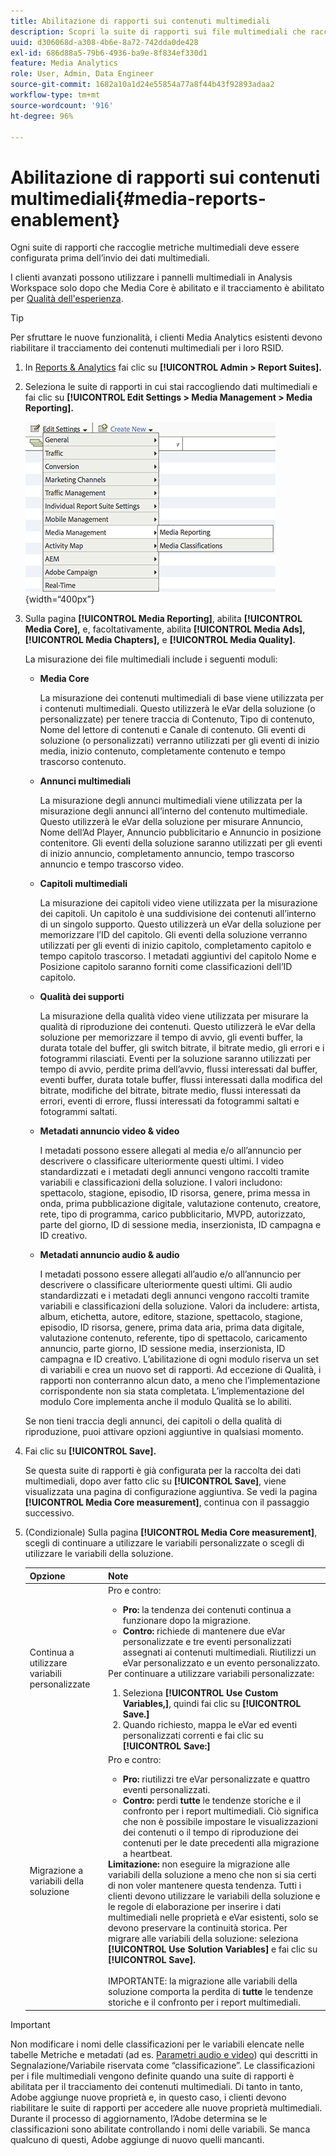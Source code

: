 ```yaml
---
title: Abilitazione di rapporti sui contenuti multimediali
description: Scopri la suite di rapporti sui file multimediali che raccoglie le metriche sui file multimediali.  Per configurare i rapporti sui file multimediali prima dell’invio dei dati multimediali, effettua le seguenti operazioni.
uuid: d306068d-a308-4b6e-8a72-742dda0de428
exl-id: 686d88a5-79b6-4936-ba9e-8f834ef330d1
feature: Media Analytics
role: User, Admin, Data Engineer
source-git-commit: 1682a10a1d24e55854a77a8f44b43f92893adaa2
workflow-type: tm+mt
source-wordcount: '916'
ht-degree: 96%

---
```


# Abilitazione di rapporti sui contenuti multimediali{#media-reports-enablement}

Ogni suite di rapporti che raccoglie metriche multimediali deve essere configurata prima dell’invio dei dati multimediali.

I clienti avanzati possono utilizzare i pannelli multimediali in Analysis Workspace solo dopo che Media Core è abilitato e il tracciamento è abilitato per [Qualità dell&#39;esperienza](https://experienceleague.adobe.com/docs/media-analytics/using/sdk-implement/track-qos/track-qos-overview.html?lang=en).

>[!TIP]
>
>Per sfruttare le nuove funzionalità, i clienti Media Analytics esistenti devono riabilitare il tracciamento dei contenuti multimediali per i loro RSID.

1. In [Reports &amp; Analytics](https://my.omniture.com/login/) fai clic su **[!UICONTROL Admin > Report Suites].**
1. Seleziona le suite di rapporti in cui stai raccogliendo dati multimediali e fai clic su **[!UICONTROL Edit Settings > Media Management > Media Reporting].**

   ![](assets/media-reporting.png){width=“400px”}

1. Sulla pagina **[!UICONTROL Media Reporting]**, abilita **[!UICONTROL Media Core],** e, facoltativamente, abilita **[!UICONTROL Media Ads],** **[!UICONTROL Media Chapters],** e **[!UICONTROL Media Quality].**

   La misurazione dei file multimediali include i seguenti moduli:

   * **Media Core**

      La misurazione dei contenuti multimediali di base viene utilizzata per i contenuti multimediali. Questo utilizzerà le eVar della soluzione (o personalizzate) per tenere traccia di Contenuto, Tipo di contenuto, Nome del lettore di contenuti e Canale di contenuto. Gli eventi di soluzione (o personalizzati) verranno utilizzati per gli eventi di inizio media, inizio contenuto, completamente contenuto e tempo trascorso contenuto.

   * **Annunci multimediali**

      La misurazione degli annunci multimediali viene utilizzata per la misurazione degli annunci all’interno del contenuto multimediale. Questo utilizzerà le eVar della soluzione per misurare Annuncio, Nome dell’Ad Player, Annuncio pubblicitario e Annuncio in posizione contenitore. Gli eventi della soluzione saranno utilizzati per gli eventi di inizio annuncio, completamento annuncio, tempo trascorso annuncio e tempo trascorso video.

   * **Capitoli multimediali**

      La misurazione dei capitoli video viene utilizzata per la misurazione dei capitoli. Un capitolo è una suddivisione dei contenuti all’interno di un singolo supporto. Questo utilizzerà un eVar della soluzione per memorizzare l’ID del capitolo. Gli eventi della soluzione verranno utilizzati per gli eventi di inizio capitolo, completamento capitolo e tempo capitolo trascorso. I metadati aggiuntivi del capitolo Nome e Posizione capitolo saranno forniti come classificazioni dell’ID capitolo.

   * **Qualità dei supporti**

      La misurazione della qualità video viene utilizzata per misurare la qualità di riproduzione dei contenuti. Questo utilizzerà le eVar della soluzione per memorizzare il tempo di avvio, gli eventi buffer, la durata totale del buffer, gli switch bitrate, il bitrate medio, gli errori e i fotogrammi rilasciati. Eventi per la soluzione saranno utilizzati per tempo di avvio, perdite prima dell’avvio, flussi interessati dal buffer, eventi buffer, durata totale buffer, flussi interessati dalla modifica del bitrate, modifiche del bitrate, bitrate medio, flussi interessati da errori, eventi di errore, flussi interessati da fotogrammi saltati e fotogrammi saltati.

   * **Metadati annuncio video &amp; video**

      I metadati possono essere allegati al media e/o all’annuncio per descrivere o classificare ulteriormente questi ultimi. I video standardizzati e i metadati degli annunci vengono raccolti tramite variabili e classificazioni della soluzione. I valori includono: spettacolo, stagione, episodio, ID risorsa, genere, prima messa in onda, prima pubblicazione digitale, valutazione contenuto, creatore, rete, tipo di programma, carico pubblicitario, MVPD, autorizzato, parte del giorno, ID di sessione media, inserzionista, ID campagna e ID creativo.

   * **Metadati annuncio audio &amp; audio**

      I metadati possono essere allegati all’audio e/o all’annuncio per descrivere o classificare ulteriormente questi ultimi. Gli audio standardizzati e i metadati degli annunci vengono raccolti tramite variabili e classificazioni della soluzione. Valori da includere: artista, album, etichetta, autore, editore, stazione, spettacolo, stagione, episodio, ID risorsa, genere, prima data aria, prima data digitale, valutazione contenuto, referente, tipo di spettacolo, caricamento annuncio, parte giorno, ID sessione media, inserzionista, ID campagna e ID creativo.
   L’abilitazione di ogni modulo riserva un set di variabili e crea un nuovo set di rapporti. Ad eccezione di Qualità, i rapporti non conterranno alcun dato, a meno che l’implementazione corrispondente non sia stata completata. L’implementazione del modulo Core implementa anche il modulo Qualità se lo abiliti.

   Se non tieni traccia degli annunci, dei capitoli o della qualità di riproduzione, puoi attivare opzioni aggiuntive in qualsiasi momento.

1. Fai clic su **[!UICONTROL Save].**

   Se questa suite di rapporti è già configurata per la raccolta dei dati multimediali, dopo aver fatto clic su **[!UICONTROL Save]**, viene visualizzata una pagina di configurazione aggiuntiva. Se vedi la pagina **[!UICONTROL Media Core measurement]**, continua con il passaggio successivo.

1. (Condizionale) Sulla pagina **[!UICONTROL Media Core measurement]**, scegli di continuare a utilizzare le variabili personalizzate o scegli di utilizzare le variabili della soluzione.

   | Opzione | Note |
   | --- | --- |
   | Continua a utilizzare variabili personalizzate | Pro e contro:<ul> <li> **Pro:** la tendenza dei contenuti continua a funzionare dopo la migrazione. </li> <li> **Contro:** richiede di mantenere due eVar personalizzate e tre eventi personalizzati assegnati ai contenuti multimediali. Riutilizzi un eVar personalizzato e un evento personalizzato. </li> </ul> Per continuare a utilizzare variabili personalizzate: <ol> <li>Seleziona **[!UICONTROL Use Custom Variables,]**, quindi fai clic su **[!UICONTROL Save.]** </li> <li>Quando richiesto, mappa le eVar ed eventi personalizzati correnti e fai clic su **[!UICONTROL Save:]** </li> </ol> |
   | Migrazione a variabili della soluzione | Pro e contro:<ul> <li> **Pro:** riutilizzi tre eVar personalizzate e quattro eventi personalizzati. </li> <li> **Contro:** perdi **tutte** le tendenze storiche e il confronto per i report multimediali. Ciò significa che non è possibile impostare le visualizzazioni dei contenuti o il tempo di riproduzione dei contenuti per le date precedenti alla migrazione a heartbeat. </li> </ul> **Limitazione:**  non eseguire la migrazione alle variabili della soluzione a meno che non si sia certi di non voler mantenere questa tendenza. Tutti i clienti devono utilizzare le variabili della soluzione e le regole di elaborazione per inserire i dati multimediali nelle proprietà e eVar esistenti, solo se devono preservare la continuità storica. Per migrare alle variabili della soluzione: seleziona **[!UICONTROL Use Solution Variables]** e fai clic su **[!UICONTROL Save].** <br><br> IMPORTANTE: la migrazione alle variabili della soluzione comporta la perdita di **tutte** le tendenze storiche e il confronto per i report multimediali. |

>[!IMPORTANT]
>
>Non modificare i nomi delle classificazioni per le variabili elencate nelle tabelle Metriche e metadati (ad es. [Parametri audio e video](/help/metrics-and-metadata/audio-video-parameters.md)) qui descritti in Segnalazione/Variabile riservata come “classificazione”. Le classificazioni per i file multimediali vengono definite quando una suite di rapporti è abilitata per il tracciamento dei contenuti multimediali. Di tanto in tanto, Adobe aggiunge nuove proprietà e, in questo caso, i clienti devono riabilitare le suite di rapporti per accedere alle nuove proprietà multimediali. Durante il processo di aggiornamento, l’Adobe determina se le classificazioni sono abilitate controllando i nomi delle variabili. Se manca qualcuno di questi, Adobe aggiunge di nuovo quelli mancanti.
